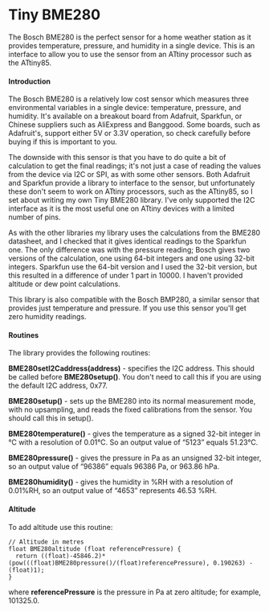 Tiny BME280
===========
The Bosch BME280 is the perfect sensor for a home weather station as it provides temperature, pressure, and humidity in a single device. This is an interface to allow you to use the sensor from an ATtiny processor such as the ATtiny85.

 

#### Introduction

The Bosch BME280 is a relatively low cost sensor which measures three environmental variables in a single device: temperature, pressure, and humidity. It's available on a breakout board from Adafruit, Sparkfun, or Chinese suppliers such as AliExpress and Banggood. Some boards, such as Adafruit's, support either 5V or 3.3V operation, so check carefully before buying if this is important to you.

The downside with this sensor is that you have to do quite a bit of calculation to get the final readings; it's not just a case of reading the values from the device via I2C or SPI, as with some other sensors. Both Adafruit and Sparkfun provide a library to interface to the sensor, but unfortunately these don't seem to work on ATtiny processors, such as the ATtiny85, so I set about writing my own Tiny BME280 library. I've only supported the I2C interface as it is the most useful one on ATtiny devices with a limited number of pins.

As with the other libraries my library uses the calculations from the BME280 datasheet, and I checked that it gives identical readings to the Sparkfun one. The only difference was with the pressure reading; Bosch gives two versions of the calculation, one using 64-bit integers and one using 32-bit integers. Sparkfun use the 64-bit version and I used the 32-bit version, but this resulted in a difference of under 1 part in 10000. I haven't provided altitude or dew point calculations.

This library is also compatible with the Bosch BMP280, a similar sensor that provides just temperature and pressure. If you use this sensor you'll get zero humidity readings.

#### Routines

The library provides the following routines:

**BME280setI2Caddress(address)** - specifies the I2C address. This should be called before **BME280setup()**. You don't need to call this if you are using the default I2C address, 0x77.

**BME280setup()** - sets up the BME280 into its normal measurement mode, with no upsampling, and reads the fixed calibrations from the sensor. You should call this in setup().

**BME280temperature()** - gives the temperature as a signed 32-bit integer in °C with a resolution of 0.01°C. So an output value of “5123” equals 51.23°C.

**BME280pressure()** - gives the pressure in Pa as an unsigned 32-bit integer, so an output value of “96386” equals 96386 Pa, or 963.86 hPa.

**BME280humidity()** - gives the humidity in %RH with a resolution of 0.01%RH, so an output value of “4653” represents 46.53 %RH.

#### Altitude

To add altitude use this routine:

    // Altitude in metres
    float BME280altitude (float referencePressure) {
      return ((float)-45846.2)*(pow(((float)BME280pressure()/(float)referencePressure), 0.190263) - (float)1);
    }

where **referencePressure** is the pressure in Pa at zero altitude; for example, 101325.0.
